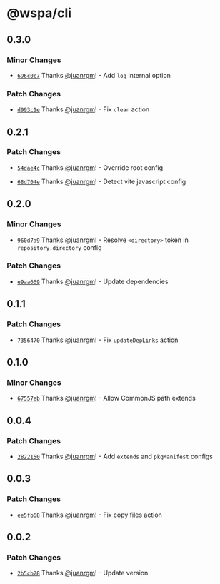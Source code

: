 # @wspa/cli

## 0.3.0

### Minor Changes

- [`696c0c7`](https://github.com/swordev/wspa/commit/696c0c766e93e4e0d518bd1f6b0632cf528b652a) Thanks [@juanrgm](https://github.com/juanrgm)! - Add `log` internal option

### Patch Changes

- [`d993c1e`](https://github.com/swordev/wspa/commit/d993c1e286b463526a261e8704cd5d26a40cd7d7) Thanks [@juanrgm](https://github.com/juanrgm)! - Fix `clean` action

## 0.2.1

### Patch Changes

- [`54dae4c`](https://github.com/swordev/wspa/commit/54dae4cc048d5ca1735736bc874e0fe5446aa95a) Thanks [@juanrgm](https://github.com/juanrgm)! - Override root config

* [`68d704e`](https://github.com/swordev/wspa/commit/68d704ee8cd9efc6c1371cf850fec2e6b45daded) Thanks [@juanrgm](https://github.com/juanrgm)! - Detect vite javascript config

## 0.2.0

### Minor Changes

- [`960d7a9`](https://github.com/swordev/wspa/commit/960d7a9fce958575a830e609f008ed5572cf7578) Thanks [@juanrgm](https://github.com/juanrgm)! - Resolve `<directory>` token in `repository.directory` config

### Patch Changes

- [`e9aa669`](https://github.com/swordev/wspa/commit/e9aa6697cbeb751fb288b0118b1b3e9f5f89c33e) Thanks [@juanrgm](https://github.com/juanrgm)! - Update dependencies

## 0.1.1

### Patch Changes

- [`7356470`](https://github.com/swordev/wspa/commit/7356470624380af0a9c544c75be6e3dc2f714b4f) Thanks [@juanrgm](https://github.com/juanrgm)! - Fix `updateDepLinks` action

## 0.1.0

### Minor Changes

- [`67557eb`](https://github.com/swordev/wspa/commit/67557eb795fe29ef3ae0f74f0dc6e75f5c188a93) Thanks [@juanrgm](https://github.com/juanrgm)! - Allow CommonJS path extends

## 0.0.4

### Patch Changes

- [`2822150`](https://github.com/swordev/wspa/commit/2822150ece4812f9c68d1ed65dc2f5d72386b638) Thanks [@juanrgm](https://github.com/juanrgm)! - Add `extends` and `pkgManifest` configs

## 0.0.3

### Patch Changes

- [`ee5fb68`](https://github.com/swordev/wspa/commit/ee5fb681f63b25ffba68b27ee95f7a6eb9cc804f) Thanks [@juanrgm](https://github.com/juanrgm)! - Fix copy files action

## 0.0.2

### Patch Changes

- [`2b5cb28`](https://github.com/swordev/wspa/commit/2b5cb280d1b005328f47ef02f2d0d119f6a56db3) Thanks [@juanrgm](https://github.com/juanrgm)! - Update version
